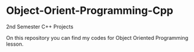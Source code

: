 # Object-Orient-Programming-Cpp
2nd Semester C++ Projects

On this repository you can find my codes for Object Oriented Programming lesson.
